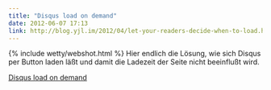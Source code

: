 ```yaml
---
title: "Disqus load on demand"
date: 2012-06-07 17:13
link: http://blog.yjl.im/2012/04/let-your-readers-decide-when-to-load.html
---
```

{% include wetty/webshot.html %} Hier endlich die Lösung, wie sich Disqus per Button laden läßt und damit die Ladezeit der Seite nicht beeinflußt wird.

[Disqus load on demand](http://blog.yjl.im/2012/04/let-your-readers-decide-when-to-load.html)

